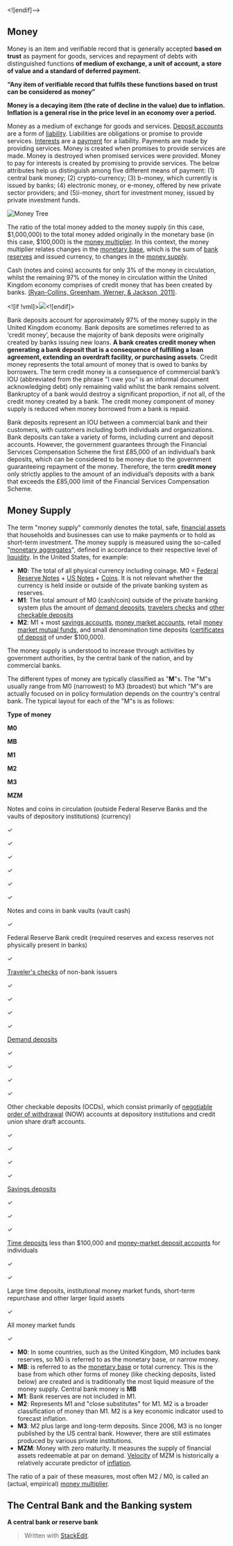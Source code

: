<![endif]-->

## Money

Money is an item and verifiable record that is generally accepted **based on trust** as payment for goods, services and repayment of debts with distinguished functions **of medium of exchange, a unit of account, a store of value and a standard of deferred payment.**

**“Any item of verifiable record that fulfils these functions based on trust can be considered as money”**

**Money is a decaying item (the rate of decline in the value) due to inflation. Inflation is a general rise in the price level in an economy over a period.**

Money as a medium of exchange for goods and services. [Deposit accounts](https://en.wikipedia.org/wiki/Deposit_account "Deposit account") are a form of [liability](https://en.wikipedia.org/wiki/Liability_(financial_accounting) "Liability (financial accounting)"). Liabilities are obligations or promise to provide services. [Interests](https://en.wikipedia.org/wiki/Interest "Interest") are a [payment](https://en.wikipedia.org/wiki/Payment "Payment") for a liability. Payments are made by providing services. Money is created when promises to provide services are made. Money is destroyed when promised services were provided. Money to pay for interests is created by promising to provide services. The below attributes help us distinguish among five different means of payment: (1) central bank money; (2) crypto-currency; (3) b-money, which currently is issued by banks; (4) electronic money, or e-money, offered by new private sector providers; and (5)i-money, short for investment money, issued by private investment funds.

![Money Tree](https://www.google.com/imgres?imgurl=https%3A%2F%2Fwww.elibrary.imf.org%2Fview%2Fjournals%2F063%2F2019%2F001%2Fimages%2F9781498324908_f0003-01.jpg&imgrefurl=https%3A%2F%2Fwww.elibrary.imf.org%2Fview%2Fjournals%2F063%2F2019%2F001%2Farticle-A001-en.xml&tbnid=PPZJ1Jr--78VYM&vet=12ahUKEwjWiYrmt8nzAhVW8rsIHZ0wD4QQMygCegUIARCsAQ..i&docid=O-Ef428iaJQitM&w=550&h=257&q=money%20tree%20imf&ved=2ahUKEwjWiYrmt8nzAhVW8rsIHZ0wD4QQMygCegUIARCsAQ)

The ratio of the total money added to the money supply (in this case, $1,000,000) to the total money added originally in the monetary base (in this case, $100,000) is the [money multiplier](https://en.wikipedia.org/wiki/Money_multiplier "Money multiplier"). In this context, the money multiplier relates changes in the [monetary base](https://en.wikipedia.org/wiki/Monetary_base "Monetary base"), which is the sum of [bank reserves](https://en.wikipedia.org/wiki/Bank_reserves "Bank reserves") and issued currency, to changes in the [money supply](https://en.wikipedia.org/wiki/Money_supply "Money supply").

Cash (notes and coins) accounts for only 3% of the money in circulation, whilst the remaining 97% of the money in circulation within the United Kingdom economy comprises of credit money that has been created by banks. [(Ryan-Collins, Greenham, Werner, & Jackson, 2011)](https://www.economicsnetwork.ac.uk/archive/starkey_banking#ryancollins).

<![if !vml]>![](file:///C:/Users/Eray/AppData/Local/Temp/msohtmlclip1/01/clip_image004.png)<![endif]>

Bank deposits account for approximately 97% of the money supply in the United Kingdom economy. Bank deposits are sometimes referred to as ‘credit money’, because the majority of bank deposits were originally created by banks issuing new loans. **A bank creates credit money when generating a bank deposit that is a consequence of fulfilling a loan agreement, extending an overdraft facility, or purchasing assets**. Credit money represents the total amount of money that is owed to banks by borrowers. The term credit money is a consequence of commercial bank’s IOU (abbreviated from the phrase "I owe you" is an informal document acknowledging debt) only remaining valid whilst the bank remains solvent. Bankruptcy of a bank would destroy a significant proportion, if not all, of the credit money created by a bank. The credit money component of money supply is reduced when money borrowed from a bank is repaid.

Bank deposits represent an IOU between a commercial bank and their customers, with customers including both individuals and organizations. Bank deposits can take a variety of forms, including current and deposit accounts. However, the government guarantees through the Financial Services Compensation Scheme the first £85,000 of an individual’s bank deposits, which can be considered to be money due to the government guaranteeing repayment of the money. Therefore, the term **credit money** only strictly applies to the amount of an individual’s deposits with a bank that exceeds the £85,000 limit of the Financial Services Compensation Scheme.

## Money Supply

The term "money supply" commonly denotes the total, safe, [financial assets](https://en.wikipedia.org/wiki/Financial_asset "Financial asset") that households and businesses can use to make payments or to hold as short-term investment. The money supply is measured using the so-called "[monetary aggregates](https://en.wikipedia.org/wiki/Monetary_aggregates "Monetary aggregates")", defined in accordance to their respective level of [liquidity](https://en.wikipedia.org/wiki/Liquidity "Liquidity"). In the United States, for example:

-   **M0**: The total of all physical currency including coinage. M0 = [Federal Reserve Notes](https://en.wikipedia.org/wiki/Federal_Reserve_Note "Federal Reserve Note") + [US Notes](https://en.wikipedia.org/wiki/United_States_Note "United States Note") + [Coins](https://en.wikipedia.org/wiki/Coins_of_the_United_States_dollar "Coins of the United States dollar"). It is not relevant whether the currency is held inside or outside of the private banking system as reserves.
-   **M1**: The total amount of M0 (cash/coin) outside of the private banking system plus the amount of [demand deposits](https://en.wikipedia.org/wiki/Demand_deposit "Demand deposit"), [travelers checks](https://en.wikipedia.org/wiki/Traveler%27s_cheque "Traveler's cheque") and [other checkable deposits](https://en.wikipedia.org/wiki/Negotiable_Order_of_Withdrawal_account "Negotiable Order of Withdrawal account")
-   **M2**: M1 + most [savings accounts](https://en.wikipedia.org/wiki/Savings_account "Savings account"), [money market accounts](https://en.wikipedia.org/wiki/Money_market_account "Money market account"), retail [money market mutual funds](https://en.wikipedia.org/wiki/Money_market_fund "Money market fund"), and small denomination time deposits ([certificates of deposit](https://en.wikipedia.org/wiki/Certificate_of_deposit "Certificate of deposit") of under $100,000).

The money supply is understood to increase through activities by government authorities, by the central bank of the nation, and by commercial banks.

The different types of money are typically classified as "**M**"s. The "M"s usually range from M0 (narrowest) to M3 (broadest) but which "M"s are actually focused on in policy formulation depends on the country's central bank. The typical layout for each of the "M"s is as follows:

**Type of money**

**M0**

**MB**

**M1**

**M2**

**M3**

**MZM**

Notes and coins in circulation (outside Federal Reserve Banks and the vaults of depository institutions) (currency)

✓

✓

✓

✓

✓

✓

Notes and coins in bank vaults (vault cash)

✓

Federal Reserve Bank credit (required reserves and excess reserves not physically present in banks)

✓

[Traveler's checks](https://en.wikipedia.org/wiki/Traveler%27s_cheque "Traveler's cheque") of non-bank issuers

✓

✓

✓

✓

[Demand deposits](https://en.wikipedia.org/wiki/Demand_deposit "Demand deposit")

✓

✓

✓

✓

Other checkable deposits (OCDs), which consist primarily of [negotiable order of withdrawal](https://en.wikipedia.org/wiki/Negotiable_order_of_withdrawal_account "Negotiable order of withdrawal account") (NOW) accounts at depository institutions and credit union share draft accounts.

✓

✓

✓

✓

[Savings deposits](https://en.wikipedia.org/wiki/Savings_deposit "Savings deposit")

✓

✓

✓

[Time deposits](https://en.wikipedia.org/wiki/Time_deposits "Time deposits") less than $100,000 and [money-market deposit accounts](https://en.wikipedia.org/wiki/Money_market_account "Money market account") for individuals

✓

✓

Large time deposits, institutional money market funds, short-term repurchase and other larger liquid assets

✓

All money market funds

✓

-   **M0**: In some countries, such as the United Kingdom, M0 includes bank reserves, so M0 is referred to as the monetary base, or narrow money.
-   **MB**: is referred to as the [monetary base](https://en.wikipedia.org/wiki/Monetary_base "Monetary base") or total currency. This is the base from which other forms of money (like checking deposits, listed below) are created and is traditionally the most liquid measure of the money supply. Central bank money is **MB**
-   **M1**: Bank reserves are not included in M1.
-   **M2**: Represents M1 and "close substitutes" for M1. M2 is a broader classification of money than M1. M2 is a key economic indicator used to forecast inflation.
-   **M3**: M2 plus large and long-term deposits. Since 2006, M3 is no longer published by the US central bank. However, there are still estimates produced by various private institutions.
-   **MZM**: Money with zero maturity. It measures the supply of financial assets redeemable at par on demand. [Velocity](https://en.wikipedia.org/wiki/Velocity_of_money "Velocity of money") of MZM is historically a relatively accurate predictor of [inflation](https://en.wikipedia.org/wiki/Inflation "Inflation").

The ratio of a pair of these measures, most often M2 / M0, is called an (actual, empirical) [money multiplier](https://en.wikipedia.org/wiki/Money_multiplier "Money multiplier").

## The Central Bank and the Banking system

**A central bank or reserve bank**


> Written with [StackEdit](https://stackedit.io/).
<!--stackedit_data:
eyJoaXN0b3J5IjpbMjA4NjIzODYyNF19
-->